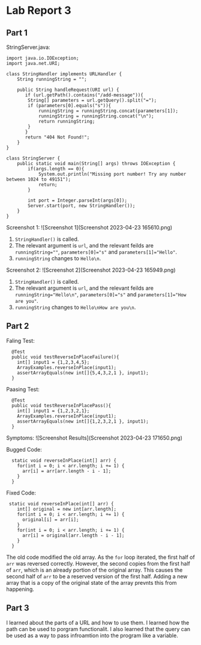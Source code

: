 # Lab Report 3
## Part 1
StringServer.java:
```
import java.io.IOException;
import java.net.URI;

class StringHandler implements URLHandler {
    String runningString = "";

    public String handleRequest(URI url) {
       if (url.getPath().contains("/add-message")){
        String[] parameters = url.getQuery().split("=");
        if (parameters[0].equals("s")){
            runningString = runningString.concat(parameters[1]);
            runningString = runningString.concat("\n");
            return runningString;
        }
       }
       return "404 Not Found!";
    }
}

class StringServer {
    public static void main(String[] args) throws IOException {
        if(args.length == 0){
            System.out.println("Missing port number! Try any number between 1024 to 49151");
            return;
        }

        int port = Integer.parseInt(args[0]);
        Server.start(port, new StringHandler());
    }
}

```

Screenshot 1:
![Screenshot 1](Screenshot 2023-04-23 165610.png)
1. `StringHandler()` is called.
2. The relevant argument is `url`, and the relevant feilds are `runningString=""`, `parameters[0]="s"` and `parameters[1]="Hello"`.
3. `runningString` changes to `Hello\n`. 

Screenshot 2:
![Screenshot 2](Screenshot 2023-04-23 165949.png)
1. `StringHandler()` is called.
2. The relevant argument is `url`, and the relevant feilds are `runningString="Hello\n"`, `parameters[0]="s"` and `parameters[1]="How are you"`.
3. `runningString` changes to `Hello\nHow are you\n`. 

## Part 2
Faling Test:
```
  @Test
  public void testReverseInPlaceFailure(){
    int[] input1 = {1,2,3,4,5};
    ArrayExamples.reverseInPlace(input1);
    assertArrayEquals(new int[]{5,4,3,2,1 }, input1);
  }
```

Paasing Test:
```
  @Test
  public void testReverseInPlacePass(){
    int[] input1 = {1,2,3,2,1};
    ArrayExamples.reverseInPlace(input1);
    assertArrayEquals(new int[]{1,2,3,2,1 }, input1);
  }
```
Symptoms:
![Screenshot Results](Screenshot 2023-04-23 171650.png)

Bugged Code:
```
  static void reverseInPlace(int[] arr) {
    for(int i = 0; i < arr.length; i += 1) {
      arr[i] = arr[arr.length - i - 1];
    }
  }
```
Fixed Code:
```
 static void reverseInPlace(int[] arr) {
    int[] original = new int[arr.length]; 
    for(int i = 0; i < arr.length; i += 1) {
      original[i] = arr[i];
    }
    for(int i = 0; i < arr.length; i += 1) {
      arr[i] = original[arr.length - i - 1];
    }
  }
```
The old code modified the old array. As the `for` loop iterated, the first half of `arr` was reversed correctly. However, the second copies from the first half of `arr`, which is an already portion of the original array. This causes the second half of `arr` to be a reserved version of the first half. Adding a new array that is a copy of the original state of the array prevnts this from happening.

## Part 3

I learned about the parts of a URL and how to use them. I learned how the path can be used to porgram functionalit. I also learned that the query can be used as a way to pass infroamtion into the program like a variable.
